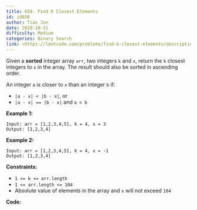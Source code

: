 ```yaml
---
title: 658. Find K Closest Elements
id: id658
author: Tian Jun
date: 2020-10-31
difficulty: Medium
categories: Binary Search
link: <https://leetcode.com/problems/find-k-closest-elements/description/>
---
```


Given a **sorted** integer array `arr`, two integers `k` and `x`, return the
`k` closest integers to `x` in the array. The result should also be sorted in
ascending order.

An integer `a` is closer to `x` than an integer `b` if:

  * `|a - x| < |b - x|`, or
  * `|a - x| == |b - x|` and `a < b`



**Example 1:**
            
	Input: arr = [1,2,3,4,5], k = 4, x = 3    
	Output: [1,2,3,4]    

**Example 2:**
            
	Input: arr = [1,2,3,4,5], k = 4, x = -1    
	Output: [1,2,3,4]    



**Constraints:**

  * `1 <= k <= arr.length`
  * `1 <= arr.length <= 104`
  * Absolute value of elements in the array and `x` will not exceed `104`


**Code:**
